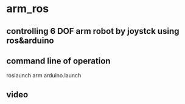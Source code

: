 # arm_ros
## controlling 6 DOF arm robot by joystck using ros&amp;arduino
## command line of operation
roslaunch arm arduino.launch



## video
